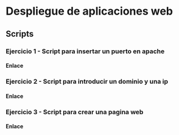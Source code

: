 # Despliegue de aplicaciones web
## Scripts
### Ejercicio 1 - Script para insertar un puerto en apache
#### Enlace

### Ejercicio 2 - Script para introducir un dominio y una ip
#### Enlace

### Ejercicio 3 - Script para crear una pagina web
#### Enlace
